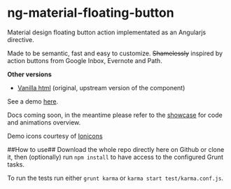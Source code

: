 ng-material-floating-button
========================

Material design floating button action implementated as an Angularjs directive. 

Made to be semantic, fast and easy to customize.
~~Shamelessly~~ inspired by action buttons from Google Inbox, Evernote and Path.

**Other versions**
- [Vanilla html](https://github.com/nobitagit/material-floating-button) (original, upstream version of the component)

See a demo [here](http://nobitagit.github.io/material-floating-button/).

Docs coming soon, in the meantime please refer to the [showcase](http://nobitagit.github.io/material-floating-button/showcase.html) for code and animations overview.


Demo icons courtesy of [Ionicons](ionicons.com)

##How to use##
Download the whole repo directly here on Github or clone it, then (optionally) run `npm install` to have access to the configured Grunt tasks.

To run the tests run either `grunt karma` or `karma start test/karma.conf.js`.
